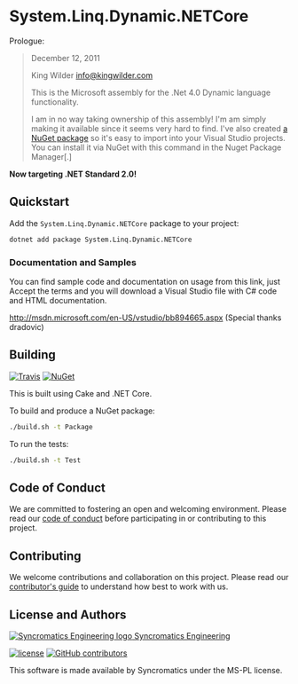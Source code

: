 # System.Linq.Dynamic.NETCore

Prologue:

> December 12, 2011
> 
> King Wilder
> info@kingwilder.com
> 
> This is the Microsoft assembly for the .Net 4.0 Dynamic language functionality.
>
> I am in no way taking ownership of this assembly!  I'm am simply making it available since it seems very hard to find.  I've also created [a NuGet package](https://www.nuget.org/packages/System.Linq.Dynamic/) so it's easy to import into your Visual Studio projects.  You can install it via NuGet with this command in the Nuget Package Manager[.]

**Now targeting .NET Standard 2.0!**

## Quickstart

Add the `System.Linq.Dynamic.NETCore` package to your project:

```bash
dotnet add package System.Linq.Dynamic.NETCore
```

### Documentation and Samples

You can find sample code and documentation on usage from this link, just Accept the terms and you will download a Visual Studio file with C# code and HTML documentation.

http://msdn.microsoft.com/en-US/vstudio/bb894665.aspx
(Special thanks dradovic)

## Building

[![Travis](https://img.shields.io/travis/syncromatics/System.Linq.Dynamic.NETCore.svg)](https://travis-ci.org/syncromatics/System.Linq.Dynamic.NETCore)
[![NuGet](https://img.shields.io/nuget/v/System.Linq.Dynamic.NETCore.svg)](https://www.nuget.org/packages/System.Linq.Dynamic.NETCore/)

This is built using Cake and .NET Core.

To build and produce a NuGet package:

```bash
./build.sh -t Package
```

To run the tests:

```bash
./build.sh -t Test
```

## Code of Conduct

We are committed to fostering an open and welcoming environment. Please read our [code of conduct](CODE_OF_CONDUCT.md) before participating in or contributing to this project.

## Contributing

We welcome contributions and collaboration on this project. Please read our [contributor's guide](CONTRIBUTING.md) to understand how best to work with us.

## License and Authors

[![Syncromatics Engineering logo](https://en.gravatar.com/userimage/100017782/89bdc96d68ad4b23998e3cdabdeb6e13.png?size=16) Syncromatics Engineering](https://github.com/syncromatics)

[![license](https://img.shields.io/github/license/syncromatics/System.Linq.Dynamic.NETCore.svg)](https://github.com/syncromatics/System.Linq.Dynamic.NETCore/blob/master/LICENSE)
[![GitHub contributors](https://img.shields.io/github/contributors/syncromatics/System.Linq.Dynamic.NETCore.svg)](https://github.com/syncromatics/System.Linq.Dynamic.NETCore/graphs/contributors)

This software is made available by Syncromatics under the MS-PL license.